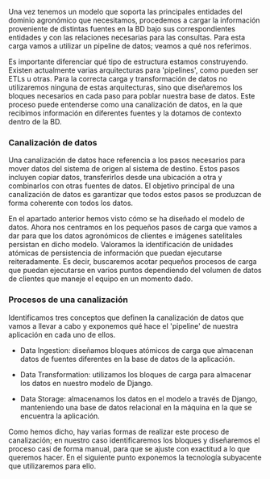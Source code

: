 Una vez tenemos un modelo que soporta las principales entidades del dominio agronómico que necesitamos, procedemos a cargar la información proveniente de distintas fuentes en la BD bajo sus correspondientes entidades y con las relaciones necesarias para las consultas. Para esta carga vamos a utilizar un pipeline de datos; veamos a qué nos referimos.

Es importante diferenciar qué tipo de estructura estamos construyendo. Existen actualmente varias arquitecturas para 'pipelines', como pueden ser ETLs u otras. Para la correcta carga y transformación de datos no utilizaremos ninguna de estas arquitecturas, sino que diseñaremos los bloques necesarios en cada paso para poblar nuestra base de datos. Este proceso puede entenderse como una canalización de datos, en la que recibimos información en diferentes fuentes y la dotamos de contexto dentro de la BD.

### Canalización de datos

Una canalización de datos hace referencia a los pasos necesarios para mover datos del sistema de origen al sistema de destino. Estos pasos incluyen copiar datos, transferirlos desde una ubicación a otra y combinarlos con otras fuentes de datos. El objetivo principal de una canalización de datos es garantizar que todos estos pasos se produzcan de forma coherente con todos los datos.

En el apartado anterior hemos visto cómo se ha diseñado el modelo de datos. Ahora nos centramos en los pequeños pasos de carga que vamos a dar para que los datos agronómicos de clientes e imágenes satelitales  persistan en dicho modelo. Valoramos la identificación de unidades atómicas de persistencia de información que puedan ejecutarse reiteradamente. Es decir, buscaremos acotar pequeños procesos de carga que puedan ejecutarse en varios puntos dependiendo del volumen de datos de clientes que maneje el equipo en un momento dado.

### Procesos de una canalización

Identificamos tres conceptos que definen la canalización de datos que vamos a llevar a cabo y exponemos qué hace el 'pipeline' de nuestra aplicación en cada uno de ellos.  

- Data Ingestion: diseñamos bloques atómicos de carga que almacenan datos de fuentes diferentes en la base de datos de la aplicación.

- Data Transformation: utilizamos los bloques de carga para almacenar los datos en nuestro modelo de Django.

- Data Storage: almacenamos los datos en el modelo a través de Django, manteniendo una base de datos relacional en la máquina en la que se encuentra la aplicación.

Como hemos dicho, hay varias formas de realizar este proceso de canalización; en nuestro caso identificaremos los bloques y diseñaremos el proceso casi de forma manual, para que se ajuste con exactitud a lo que queremos hacer. En el siguiente punto exponemos la tecnología subyacente que utilizaremos para ello. 

